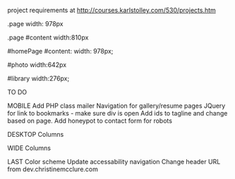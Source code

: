 project requirements at http://courses.karlstolley.com/530/projects.htm

.page
width: 978px

.page #content
width:810px

#homePage #content:
width: 978px;

#photo
width:642px

#library
width:276px;

TO DO 

MOBILE
Add PHP class mailer
Navigation for gallery/resume pages
JQuery for link to bookmarks - make sure div is open
Add ids to tagline and change based on page. 
Add honeypot to contact form for robots

DESKTOP
Columns


WIDE
Columns

LAST
Color scheme
Update accessability navigation
Change header URL from dev.christinemcclure.com
